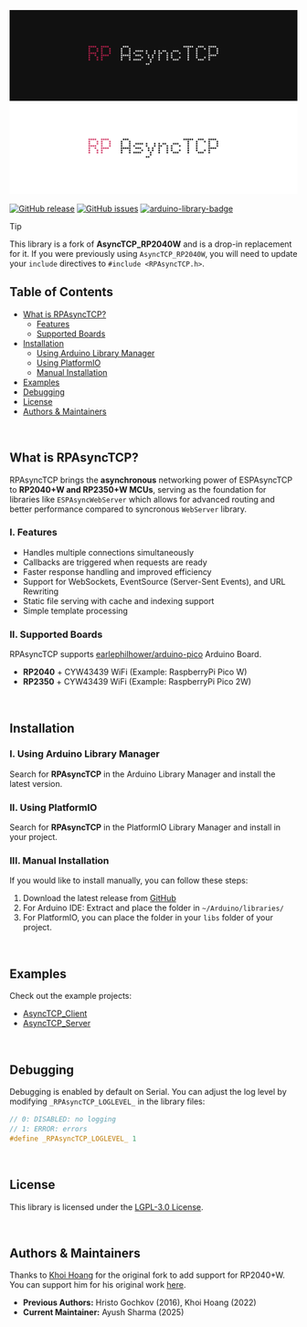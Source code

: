![RPAsyncTCP](./docs/splash-dark.png#gh-dark-mode-only)
![RPAsyncTCP](./docs/splash-light.png#gh-light-mode-only)

[![GitHub release](https://img.shields.io/github/release/ayushsharma82/RPAsyncTCP.svg)](https://github.com/ayushsharma82/RPAsyncTCP/releases)
[![GitHub issues](https://img.shields.io/github/issues/ayushsharma82/RPAsyncTCP.svg)](http://github.com/ayushsharma82/RPAsyncTCP/issues)
[![arduino-library-badge](https://www.ardu-badge.com/badge/RPAsyncTCP.svg)](https://www.ardu-badge.com/RPAsyncTCP)


> [!TIP]
> This library is a fork of **AsyncTCP_RP2040W** and is a drop-in replacement for it. If you were previously using `AsyncTCP_RP2040W`, you will need to update your `include` directives to `#include <RPAsyncTCP.h>`.


## Table of Contents

- [What is RPAsyncTCP?](#why-rpasynctcp)
  - [Features](#features)
  - [Supported Boards](#supported-boards)
- [Installation](#installation)
  - [Using Arduino Library Manager](#using-arduino-library-manager)
  - [Using PlatformIO](#using-platformio)
  - [Manual Installation](#manual-installation)
- [Examples](#examples)
- [Debugging](#debugging)
- [License](#license)
- [Authors & Maintainers](#authors--maintainers)

<br/>

## What is RPAsyncTCP?

RPAsyncTCP brings the **asynchronous** networking power of ESPAsyncTCP to **RP2040+W and RP2350+W MCUs**, serving as the foundation for libraries like `ESPAsyncWebServer` which allows for advanced routing and better performance compared to syncronous `WebServer` library.

### I. Features

- Handles multiple connections simultaneously
- Callbacks are triggered when requests are ready
- Faster response handling and improved efficiency
- Support for WebSockets, EventSource (Server-Sent Events), and URL Rewriting
- Static file serving with cache and indexing support
- Simple template processing

### II. Supported Boards

RPAsyncTCP supports [earlephilhower/arduino-pico](https://github.com/earlephilhower/arduino-pico) Arduino Board.

- **RP2040** + CYW43439 WiFi (Example: RaspberryPi Pico W)
- **RP2350** + CYW43439 WiFi (Example: RaspberryPi Pico 2W)

<br/>

## Installation

### I. Using Arduino Library Manager

Search for **RPAsyncTCP** in the Arduino Library Manager and install the latest version.


### II. Using PlatformIO

Search for **RPAsyncTCP** in the PlatformIO Library Manager and install in your project.


### III. Manual Installation

If you would like to install manually, you can follow these steps:

1. Download the latest release from [GitHub](https://github.com/ayushsharma82/RPAsyncTCP)
2. For Arduino IDE: Extract and place the folder in `~/Arduino/libraries/`
3. For PlatformIO, you can place the folder in your `libs` folder of your project.

<br/>

## Examples

Check out the example projects:

- [AsyncTCP_Client](https://github.com/ayushsharma82/RPAsyncTCP/tree/main/examples/ClientServer/AsyncTCP_Client)
- [AsyncTCP_Server](https://github.com/ayushsharma82/RPAsyncTCP/tree/main/examples/ClientServer/AsyncTCP_Server)

<br/>

## Debugging

Debugging is enabled by default on Serial. You can adjust the log level by modifying `_RPAsyncTCP_LOGLEVEL_` in the library files:

```cpp
// 0: DISABLED: no logging
// 1: ERROR: errors
#define _RPAsyncTCP_LOGLEVEL_ 1
```

<br/>

## License

This library is licensed under the [LGPL-3.0 License](LICENSE).

<br/>

## Authors & Maintainers

Thanks to [Khoi Hoang](https://github.com/khoih-prog) for the original fork to add support for RP2040+W. You can support him for his original work [here](https://www.buymeacoffee.com/khoihprog6).

- **Previous Authors:** Hristo Gochkov (2016), Khoi Hoang (2022)
- **Current Maintainer:** Ayush Sharma (2025)
